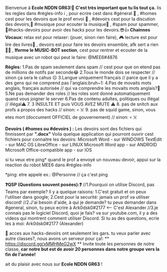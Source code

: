 Bienvenue à **Ecole NDDN GR63**!👋 
**C'est très important que tu lis tout ça.**
lis les regles dans #régles-info ℹ️ , pour ecrire cest dans #géneral 📝 , #homes cest pour les devoirs que le prof envoi 📔 , #devoirs cest pour la discution des devoirs,📒  #musique  pour ecouter la musique🎵 , #spam pour spammer, 🔴#hacks-devoirs  pour avoir des hacks pour les devoirs.😎👍 
**Chainnes Vocaux:**
relax est pour relaxer: (jouer, sinon rien faire), 🎮 lecture est pour lire des livres📕 , devoirs est pour faire les devoirs ensemble, afk sert a rien🤷‍♂️ , **❗ferme le MUSIC-BOT section**, cest pour rentrer et ecouter de la musique avec un robot qui peut le faire: @MEE6#4876 

**Règles:**
1.Pas de spam seulement dans spam  //  cest pour que on etend pas de millions de notifs par seconde😂 
2.Tous le monde dois se respecter  // sinon ça sera le cahus ☹️ 
3.Langue uniquement français   // parce que il y a des gens qui ne comprend pas l'anglais:bruh~1: 
4.Pas de movaits mots anglais, français autorisée  //   qui va comprendre les movaits mots anglais?🤔 
5.Ne pas demander des roles  //   les roles sont donné automatiquement quand vous joigner le server 
6.Pas de contenu adultes, politiques ou illégal   //  illégal⚠️ 
7. 3  INSULTE ET puis VOUS AVEZ MUTE ⚠️ 
8. pas de snitch aux profs a propos des hacks  // sinon: 💀  ☠️ 
9. pas de squid game, sinon, vous etes mort (doccument OFFICIEL de gouvernement) // sinon: 💀 ☠️ 


**Devoirs ( #homes ou #devoirs  ) :**
Les devoirs sont des fichiers qui finnissent par **".docx"**
Voila quelque application qui pourront ouvrir cest fichiers pour connaitre les devoirs:
Microsoft Word - sur WINDOWS 
TextEdit - sur MAC OS
LibreOffice - sur LINUX
Microsoft Word app - sur ANDROID
Microsoft Office-compatible app - sur IOS

si tu veux etre ping* quand le prof a envoyé un nouveau devoir, appui sur la reaction du robot MEE6 dans #régles-info  

*ping: etre appelé ex.: @Personne // ça c'est ping


**❓QSP (Questions souvent posées):❓**
//1.Pourquoi on utilise Discord, pas Teams par exemple?
Il y a quelque raisons:
1.C'est gratuit et on peux l'utiliser dans google;
2.Cest pour la securité: jamais un prof va utiliser discord!
//2.J'ai besoin d'aide, à qui je demande?
tu peux demander dans #general, sinon, tu peux ecrire à Ark0dsk0#2177 <-- C'est Alexander
//3.je connais pas le logiciel Discord, quoi je fais?
va sur youtube.com, il y a des videos qui montrent comment utiliser Discord.
Si tu as des questions, ecrie les à moi: Ark0dsk0#2177 (Alexander)

🔴 acces aux hacks-devoirs ont seulement les gars.
tu veux parler avec autre classes?, nous avons un serveur pour ça!:
** https://discord.gg/xMMHMeG2wX **
Invite toute les personnes de notre classe, **car notre but est de avoir 20 personnes dans notre groupe vers la fin de l'année!**

ait du plaisir avec nous sur **Ecole NDDN GR63** !
